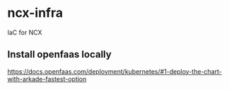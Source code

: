 # ncx-infra
IaC for NCX

## Install openfaas locally
https://docs.openfaas.com/deployment/kubernetes/#1-deploy-the-chart-with-arkade-fastest-option